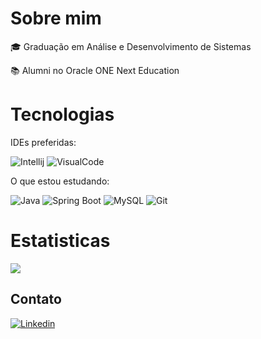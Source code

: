 # Sobre mim

🎓 Graduação em Análise e Desenvolvimento de Sistemas

📚 Alumni no Oracle ONE Next Education

# Tecnologias

IDEs preferidas:

![Intellij](https://img.icons8.com/color/48/intellij-idea.png)
![VisualCode](https://img.icons8.com/fluency/48/null/visual-studio-code-2019.png)

O que estou estudando:

![Java](https://img.icons8.com/color/48/null/java-coffee-cup-logo--v1.png)
![Spring Boot](https://img.icons8.com/color/48/null/spring-logo.png)
![MySQL](https://img.icons8.com/fluency/48/null/mysql-logo.png)
![Git](https://img.icons8.com/color/48/null/git.png)

# Estatisticas

![](https://github-readme-stats.vercel.app/api/top-langs/?username=yurigabr25&theme=blue-green&hide_border=true&include_all_commits=true&count_private=true&layout=compact)

<!-- Proudly created with GPRM ( https://gprm.itsvg.in ) -->

## Contato

[![Linkedin](https://img.icons8.com/fluency/48/linkedin.png)](https://www.linkedin.com/in/yurigabr25/)
